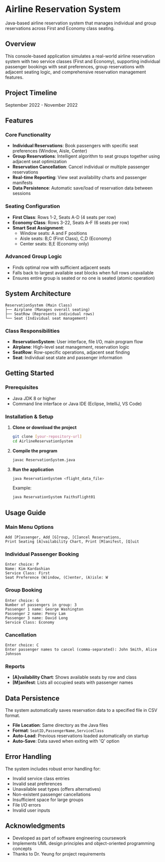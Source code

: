 # Airline Reservation System

Java-based airline reservation system that manages individual and group reservations across First and Economy class seating.

## Overview

This console-based application simulates a real-world airline reservation system with two service classes (First and Economy), supporting individual passenger bookings with seat preferences, group reservations with adjacent seating logic, and comprehensive reservation management features.

## Project Timeline
September 2022 - November 2022

## Features

### Core Functionality
- **Individual Reservations**: Book passengers with specific seat preferences (Window, Aisle, Center)
- **Group Reservations**: Intelligent algorithm to seat groups together using adjacent seat optimization
- **Reservation Cancellation**: Cancel individual or multiple passenger reservations
- **Real-time Reporting**: View seat availability charts and passenger manifests
- **Data Persistence**: Automatic save/load of reservation data between sessions

### Seating Configuration
- **First Class**: Rows 1-2, Seats A-D (4 seats per row)
- **Economy Class**: Rows 3-22, Seats A-F (6 seats per row)
- **Smart Seat Assignment**: 
  - Window seats: A and F positions
  - Aisle seats: B,C (First Class), C,D (Economy)
  - Center seats: B,E (Economy only)

### Advanced Group Logic
- Finds optimal row with sufficient adjacent seats
- Falls back to largest available seat blocks when full rows unavailable
- Ensures entire group is seated or no one is seated (atomic operation)

## System Architecture

```
ReservationSystem (Main Class)
├── Airplane (Manages overall seating)
├── SeatRow (Represents individual rows)
└── Seat (Individual seat management)
```

### Class Responsibilities
- **ReservationSystem**: User interface, file I/O, main program flow
- **Airplane**: High-level seat management, reservation logic
- **SeatRow**: Row-specific operations, adjacent seat finding
- **Seat**: Individual seat state and passenger information

## Getting Started

### Prerequisites
- Java JDK 8 or higher
- Command line interface or Java IDE (Eclipse, IntelliJ, VS Code)

### Installation & Setup

1. **Clone or download the project**
   ```bash
   git clone [your-repository-url]
   cd AirlineReservationSystem
   ```

2. **Compile the program**
   ```bash
   javac ReservationSystem.java
   ```

3. **Run the application**
   ```bash
   java ReservationSystem <flight_data_file>
   ```
   Example:
   ```bash
   java ReservationSystem FaithsFlight01
   ```


## Usage Guide

### Main Menu Options
```
Add [P]assenger, Add [G]roup, [C]ancel Reservations, 
Print Seating [A]vailability Chart, Print [M]anifest, [Q]uit
```

### Individual Passenger Booking
```
Enter choice: P
Name: Kim Kardashian
Service Class: First
Seat Preference (W)indow, (C)enter, (A)isle: W
```

### Group Booking
```
Enter choice: G
Number of passengers in group: 3
Passenger 1 name: George Washington
Passenger 2 name: Penny Lam 
Passenger 3 name: David Long
Service Class: Economy
```

### Cancellation
```
Enter choice: C
Enter passenger names to cancel (comma-separated): John Smith, Alice Johnson
```

### Reports
- **[A]vailability Chart**: Shows available seats by row and class
- **[M]anifest**: Lists all occupied seats with passenger names

## Data Persistence

The system automatically saves reservation data to a specified file in CSV format.

- **File Location**: Same directory as the Java files
- **Format**: `SeatID,PassengerName,ServiceClass`
- **Auto-Load**: Previous reservations loaded automatically on startup
- **Auto-Save**: Data saved when exiting with 'Q' option

## Error Handling

The system includes robust error handling for:
- Invalid service class entries
- Invalid seat preferences
- Unavailable seat types (offers alternatives)
- Non-existent passenger cancellations
- Insufficient space for large groups
- File I/O errors
- Invalid user inputs


## Acknowledgments

- Developed as part of software engineering coursework
- Implements UML design principles and object-oriented programming concepts
- Thanks to Dr. Yeung for project requirements

